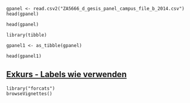     gpanel <- read.csv2("ZA5666_d_gesis_panel_campus_file_b_2014.csv")
    head(gpanel)

    head(gpanel)

    library(tibble)

    gpanel1 <- as_tibble(gpanel)

    head(gpanel1)

[Exkurs - Labels wie verwenden]()
---------------------------------

    library("forcats")
    browseVignettes()
